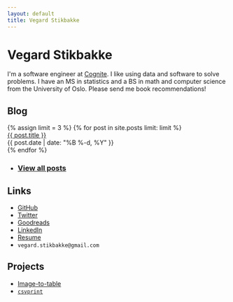 ```yaml
---
layout: default
title: Vegard Stikbakke
---
```


# Vegard Stikbakke

I'm a software engineer at [Cognite](https://cognite.com).
I like using data and software to solve problems.
I have an MS in statistics and a BS in math and computer science from the University of Oslo.
Please send me book recommendations!

## Blog
<div id="blog-links">
{% assign limit = 3 %}
{% for post in site.posts limit: limit %}
<div class="blog-link">
<a href="{{ post.url }}">{{ post.title }}</a>
<br />{{ post.date | date: "%B %-d, %Y" }}
</div>
{% endfor %}
<ul><li><i class="fas fa-pencil-alt" aria-hidden="true"></i><h3><a href="blog/">View all posts</a></h3></li></ul>
</div>

## Links

<!-- Hacky HTML to get list of links with images and decent placement -->
<div id="links">
    <ul>
        <li>
            <i class="fab fa-github" aria-hidden="true"></i>
            <a href="https://github.com/vegarsti">GitHub</a>
        </li>
        <li>
            <i class="fab fa-twitter" aria-hidden="true"></i>
            <a href="https://twitter.com/vegardstikbakke">Twitter</a>
        </li>
        <li>
            <i class="fab fa-goodreads" aria-hidden="true"></i>
            <a href="https://www.goodreads.com/user/show/3400170-vegard-stikbakke">Goodreads</a>
        </li>
        <li>
            <i class="fab fa-linkedin" aria-hidden="true"></i>
            <a href="https://no.linkedin.com/in/vegardstikbakke">LinkedIn</a>
        </li>
        <li>
            <i class="fas fa-file-alt" aria-hidden="true"></i>
            <a href="assets/pdf/Resume.pdf">Resume</a>
        </li>
        <li>
            <i class="fas fa-envelope" aria-hidden="true"></i>
            <code>vegard.stikbakke@gmail.com</code>
        </li>
    </ul>
</div>

<!-- Old list of links
<i class="fa fa-github" aria-hidden="true"></i> [GitHub](https://github.com/vegarsti)
<br /><i class="fa fa-linkedin" aria-hidden="true"></i> [LinkedIn](https://no.linkedin.com/in/vegardstikbakke)
<br /><i class="fa fa-twitter" aria-hidden="true"></i> [Twitter](https://twitter.com/vegardstikbakke)
<br /><i class="fa fa-envelope-o" aria-hidden="true"></i> [E-mail](mailto:vegard.stikbakke@gmail.com)
<br /><i class="fa fa-file-pdf-o" aria-hidden="true"></i> [Resume](assets/pdf/resume.pdf)
-->

## Projects

- [Image-to-table](http://image-to-table.com)
- [`csvprint`](http://github.com/vegarsti/csvprint)
